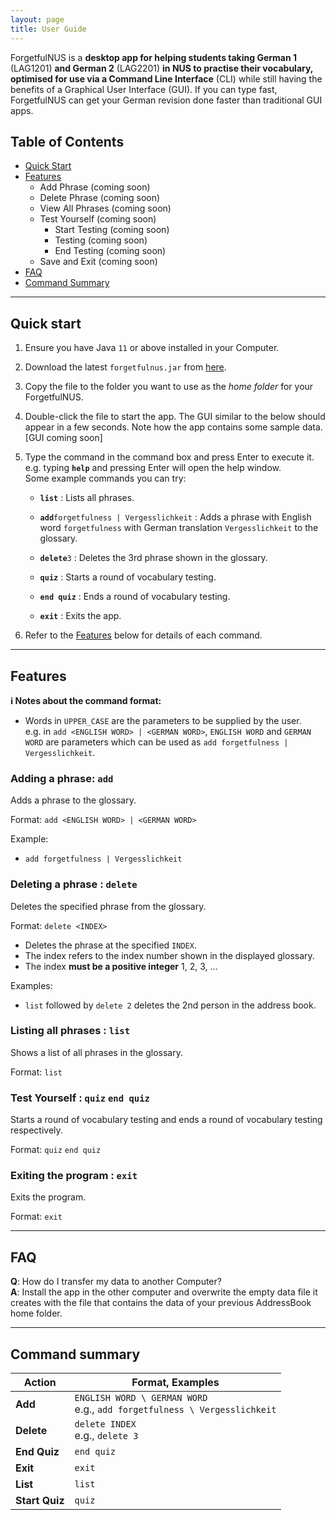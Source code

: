 ```yaml
---
layout: page
title: User Guide
---
```


ForgetfulNUS is a **desktop app for helping students taking German 1** (LAG1201) **and German 2** (LAG2201) **in NUS to practise their vocabulary, optimised for use via a Command Line Interface** (CLI) while still having the benefits of a Graphical User Interface (GUI). If you can type fast, ForgetfulNUS can get your German revision done faster than traditional GUI apps.

## Table of Contents

- [Quick Start](#qs)
- [Features](#features)
    - Add Phrase (coming soon)
    - Delete Phrase (coming soon)
    - View All Phrases (coming soon)
    - Test Yourself (coming soon)
        - Start Testing (coming soon)
        - Testing (coming soon)
        - End Testing (coming soon)
    - Save and Exit (coming soon)
- [FAQ](#faq)
- [Command Summary](#cmdsum)

--------------------------------------------------------------------------------------------------------------------

## <a name="qs"></a>Quick start

1. Ensure you have Java `11` or above installed in your Computer.

1. Download the latest `forgetfulnus.jar` from [here](https://github.com/AY2021S1-CS2103T-W16-2/tp/releases).

1. Copy the file to the folder you want to use as the _home folder_ for your ForgetfulNUS.

1. Double-click the file to start the app. The GUI similar to the below should appear in a few seconds. Note how the app contains some sample data.<br>
   [GUI coming soon]

1. Type the command in the command box and press Enter to execute it. e.g. typing **`help`** and pressing Enter will open the help window.<br>
   Some example commands you can try:

   * **`list`** : Lists all phrases.

   * **`add`**`forgetfulness | Vergesslichkeit` : Adds a phrase with English word `forgetfulness` with German translation `Vergesslichkeit` to the glossary.

   * **`delete`**`3` : Deletes the 3rd phrase shown in the glossary.

   * **`quiz`** : Starts a round of vocabulary testing.
   
   * **`end quiz`** : Ends a round of vocabulary testing.

   * **`exit`** : Exits the app.

1. Refer to the [Features](#features) below for details of each command.

--------------------------------------------------------------------------------------------------------------------

## <a name="features"></a>Features

<div markdown="block" class="alert alert-info">

**:information_source: Notes about the command format:**<br>

* Words in `UPPER_CASE` are the parameters to be supplied by the user.<br>
  e.g. in `add <ENGLISH WORD> | <GERMAN WORD>`, `ENGLISH WORD` and `GERMAN WORD` are parameters which can be used as `add forgetfulness | Vergesslichkeit`.

</div>

### Adding a phrase: `add`

Adds a phrase to the glossary.

Format: `add <ENGLISH WORD> | <GERMAN WORD>`

Example:
* `add forgetfulness | Vergesslichkeit`

### Deleting a phrase : `delete`

Deletes the specified phrase from the glossary.

Format: `delete <INDEX>`

* Deletes the phrase at the specified `INDEX`.
* The index refers to the index number shown in the displayed glossary.
* The index **must be a positive integer** 1, 2, 3, …​

Examples:
* `list` followed by `delete 2` deletes the 2nd person in the address book.

### Listing all phrases : `list`

Shows a list of all phrases in the glossary.

Format: `list`

### Test Yourself : `quiz` `end quiz`

Starts a round of vocabulary testing and ends a round of vocabulary testing respectively.

Format: `quiz` `end quiz`

### Exiting the program : `exit`

Exits the program.

Format: `exit`

--------------------------------------------------------------------------------------------------------------------

## <a name="faq"></a>FAQ

**Q**: How do I transfer my data to another Computer?<br>
**A**: Install the app in the other computer and overwrite the empty data file it creates with the file that contains the data of your previous AddressBook home folder.

--------------------------------------------------------------------------------------------------------------------

## <a name="cmdsum"></a>Command summary

Action | Format, Examples
--------|------------------
**Add** | `ENGLISH WORD \ GERMAN WORD` <br> e.g., `add forgetfulness \ Vergesslichkeit`
**Delete** | `delete INDEX`<br> e.g., `delete 3`
**End Quiz** | `end quiz`
**Exit** | `exit`
**List** | `list`
**Start Quiz** | `quiz`
